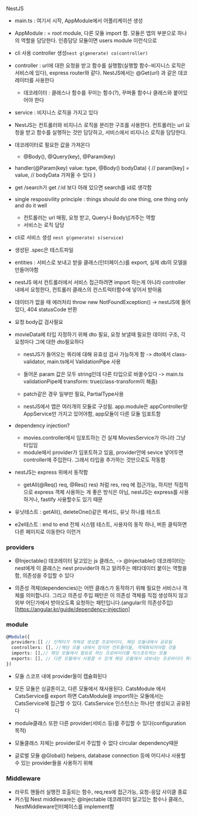 NestJS
- main.ts : 여기서 시작, AppModule에서 어플리케이션 생성
- AppModule : = root module, 다른 모듈 import 함. 모듈은 앱의 부분으로 하나의 역할을 담당한다. 인증담당 모듈이면 users module 이런식으로

- cli 사용 controller 생성```nest g(generate) co(controller)```

- controller : url에 대한 요청을 받고 함수를 실행함(실행할 함수-비지니스 로직은 서비스에 있다), express router와 같다. NestJS에서는 @Get(url) 과 같은 데코레이터를 사용한다
  - 데코레이터 : 클래스나 함수를 꾸미는 함수(?), 꾸며줄 함수나 클래스와 붙어있어야 한다
- service : 비지니스 로직을 가지고 있다

- NestJS는 컨트롤러와 비지니스 로직을 분리한 구조를 사용한다. 컨트롤러는 url 요청을 받고 함수를 실행하는 것만 담당하고, 서비스에서 비지니스 로직을 담당한다.


- 데코레이터로 필요한 값을 가져온다
  - @Body(), @Query(key), @Param(key)
- handler(@Param(key) value: type, @Body() bodyData) {
  // param[key] = value,
  // bodyData 가져올 수 있다
}

- get /search가 get /:id 보다 아래 있으면 search를 id로 생각함

- single resposivility principle : things should do one thing, one thing only and do it well
  - 컨트롤러는 url 매핑, 요청 받고, Query나 Body넘겨주는 역할
  - 서비스는 로직 담당

- cli로 서비스 생성 ```nest g(generate) s(service)```
- 생성된 .spec은 테스트파일

- entities : 서비스로 보내고 받을 클래스(인터페이스)를 export, 실제 db의 모델을 만들어야함

- nestJS 에서 컨트롤러에서 서비스 접근하려면 import 하는게 아니라 controller 내에서 요청한다, 컨트롤러 클래스의 컨스트럭터함수에 넣어서 받아옴

- 데이터가 없을 때 에러처리 throw new NotFoundException() -> nestJS에 들어있다, 404 statusCode 반환

- 요청 body값 검사필요 

- movieData에 타입 지정하기 위해 dto 필요, 요청 보낼때 필요한 데이터 구조, 각 요청마다 그에 대한 dto필요하다
  - nestJS가 들어오는 쿼리에 대해 유효성 검사 가능하게 함 -> dto에서 class-validator, main.ts에서 ValidationPipe 사용
  - 들어온 param 값은 모두 string인데 다른 타입으로 바꿀수있다 -> main.ts validationPipe에 transform: true(class-transform이 해줌)
  - patch같은 경우 일부만 필요, PartialType사용

  - nestJS에서 앱은 여러개의 모듈로 구성됨. app.module은 appController랑 AppService만 가지고 있어야함, app모듈이 다른 모듈 임포트함

- dependency injection?  
  - movies.controller에서 임포트하는 건 실제 MoviesService가 아니라 그냥 타입임
  - module에서 provider가 임포트하고 있음, provider안에 sevice 넣어두면 controller에 주입한다. 그래서 타입을 추가하는 것만으로도 작동함

- nestJS는 express 위에서 동작함
  - getAll(@Req() req, @Res() res) 처럼 res, req 에 접근가능, 하지만 직접적으로 express 객체 사용하는 게 좋은 방식은 아님, nestJS는 express를 사용하거나, fastify 사용할수도 있기 때문

- 유닛테스트 : getAll(), deleteOne()같은 메서드, 유닛 하나를 테스트
- e2e테스트 : end to end 전체 시스템 테스트, 사용자의 동작 하나, 버튼 클릭하면 다른 페이지로 이동한다 이런거


### providers
- @Injectable() 데코레이터 달고있는 js 클래스, -> @Injectable() 데코레이터는 nest에게 이 클래스는 nest provider야 하고 알려주는 메타데이터 붙이는 역할을 함, 의존성을 주입할 수 있다

- 의존성 객체(dependencies)는 어떤 클래스가 동작하기 위해 필요한 서비스나 객체를 의미합니다. 그리고 의존성 주입 패턴은 이 의존성 객체를 직접 생성하지 않고 외부 어딘가에서 받아오도록 요청하는 패턴입니다.(angular의 의존성주입)[https://angular.kr/guide/dependency-injection]

### module
```ts
@Module({
  providers:[] // 인젝터가 객체로 생성할 프로바이더, 해당 모듈내에서 공유됨
  controllers: [], //해당 모듈 내에서 정의된 컨트롤러들, 객체화되어야할 것들
  imports: [],// 해당 모듈에서 필요로 하는 프로바이더를 익스포트하는 모듈
  exports: [], // 다른 모듈에서 사용할 수 있게 해당 모듈에서 내보내는 프로바이더 목록 -> export 해야 다른 모듈에서 해당 모듈 임포트 했을 때 프로바이더 목록을 사용할 수 있다, exports 하는 프로바이더는 public interface, API라고 생각하자
})
```
- 모듈 스코프 내에 provider들이 캡슐화된다

- 모든 모듈은 싱글톤이고, 다른 모듈에서 재사용된다. CatsModule 에서 CatsService를 export 하면 CatsModule을 import하는 모듈에서는 CatsService에 접근할 수 있다. CatsService 인스턴스는 하나만 생성되고 공유된다

- module클래스 또한 다른 provider(서비스 등)를 주입할 수 있다(configuration 목적)
- 모듈클래스 자체는 provider로서 주입할 수 없다 circular dependency때문

- 글로벌 모듈 @Global() helpers, database connection 등에 어디서나 사용할 수 있는 provider들을 사용하기 위해

### Middleware
- 라우트 핸들러 실행전 호출되는 함수, req,res에 접근가능, 요청-응답 사이클 종료
- 커스텀 Nest middleware는 @Injectable 데코레이터 달고있는 함수나 클래스, NestMiddleware인터페이스를 implement함